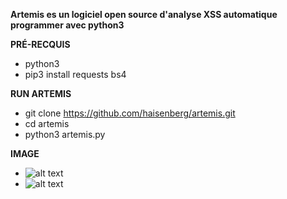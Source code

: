 **Artemis es un logiciel open source d'analyse XSS automatique programmer avec python3**

**PRÉ-RECQUIS** 

* python3
* pip3 install requests bs4

**RUN ARTEMIS**

* git clone https://github.com/haisenberg/artemis.git
* cd artemis
* python3 artemis.py

**IMAGE**
* ![alt text](https://ttm.sh/dKJ.png)
* ![alt text](https://ttm.sh/dKo.png)
